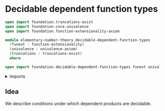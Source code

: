 # Decidable dependent function types

```agda
open import foundation.truncations-exist
open import foundation-core.univalence
open import foundation.function-extensionality-axiom

module elementary-number-theory.decidable-dependent-function-types
  (funext : function-extensionality)
  (univalence : univalence-axiom)
  (truncations : truncations-exist)
  where

open import foundation.decidable-dependent-function-types funext univalence truncations public
```

<details><summary>Imports</summary>

```agda

```

</details>

## Idea

We describe conditions under which dependent products are decidable.
